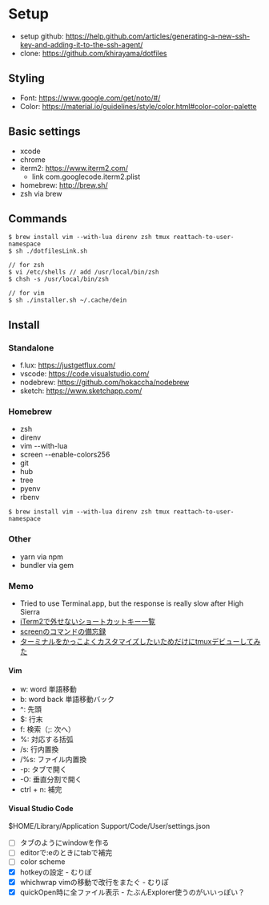 # Setup

- setup github: https://help.github.com/articles/generating-a-new-ssh-key-and-adding-it-to-the-ssh-agent/
- clone: https://github.com/khirayama/dotfiles

## Styling

- Font: https://www.google.com/get/noto/#/
- Color: https://material.io/guidelines/style/color.html#color-color-palette

## Basic settings

- xcode
- chrome
- iterm2: https://www.iterm2.com/
  - link com.googlecode.iterm2.plist
- homebrew: http://brew.sh/
- zsh via brew

## Commands

```
$ brew install vim --with-lua direnv zsh tmux reattach-to-user-namespace
$ sh ./dotfilesLink.sh

// for zsh
$ vi /etc/shells // add /usr/local/bin/zsh
$ chsh -s /usr/local/bin/zsh

// for vim
$ sh ./installer.sh ~/.cache/dein
```

## Install

### Standalone

- f.lux: https://justgetflux.com/
- vscode: https://code.visualstudio.com/
- nodebrew: https://github.com/hokaccha/nodebrew
- sketch: https://www.sketchapp.com/

### Homebrew

- zsh
- direnv
- vim --with-lua
- screen --enable-colors256
- git
- hub
- tree
- pyenv
- rbenv

`$ brew install vim --with-lua direnv zsh tmux reattach-to-user-namespace`

### Other

- yarn via npm
- bundler via gem

### Memo

- Tried to use Terminal.app, but the response is really slow after High Sierra
- [iTerm2で外せないショートカットキー一覧](https://qiita.com/kenju/items/3bcd9707266a0b427da3)
- [screenのコマンドの備忘録](https://qiita.com/mgoldchild/items/e336618487eb7d90f6d4)
- [ターミナルをかっこよくカスタマイズしたいためだけにtmuxデビューしてみた](https://qiita.com/Frog_woman/items/f6797f2a70c44e42863d#%E7%AF%84%E5%9B%B2%E6%8C%87%E5%AE%9A%E3%81%8C%E3%81%A7%E3%81%8D%E3%81%AA%E3%81%84)

#### Vim

- w: word 単語移動
- b: word back 単語移動バック
- ^: 先頭
- $: 行末
- f: 検索（;: 次へ）
- %: 対応する括弧
- /s: 行内置換
- /%s: ファイル内置換
- -p: タブで開く
- -O: 垂直分割で開く
- ctrl + n: 補完

#### Visual Studio Code

$HOME/Library/Application Support/Code/User/settings.json

- [ ] タブのようにwindowを作る
- [ ] editorで:eのときにtabで補完
- [ ] color scheme
- [x] hotkeyの設定 - むりぽ
- [x] whichwrap vimの移動で改行をまたぐ - むりぽ
- [x] quickOpen時に全ファイル表示 - たぶんExplorer使うのがいいっぽい？
